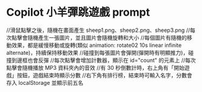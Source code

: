 # Copilot 小羊彈跳遊戲 prompt


//滑鼠點擊之後，隨機在畫面產生 sheep1.png、sheep2.png、sheep3.png
//每次點擊會隨機產生一張圖片，並且圖片會隨機旋轉和大小
//每個圖片有隨機的移動效果，都是緩慢移動或旋轉(類似 animation: rotate02 10s linear infinite alternate)，持續保持移動效果
//碰撞到每張圖片會彈開(彈開時有明顯推力)，碰撞到邊框也會反彈
//每次點擊會增加計數器，顯示在 id="count" 的元素上
//每次點擊會隨機播放 MP3 資料夾內的音效
//有 30 秒倒數計時，右上角有「開始遊戲」按鈕，遊戲結束時顯示分數
//右下角有排行榜，結束時可輸入名字，分數會存入 localStorage 並顯示前五名


